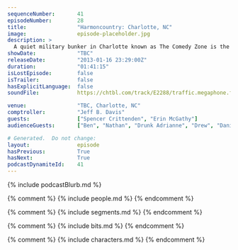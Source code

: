 ```yaml
---
sequenceNumber:       41
episodeNumber:        28
title:                "Harmoncountry: Charlotte, NC"
image:                episode-placeholder.jpg
description: >
  A quiet military bunker in Charlotte known as The Comedy Zone is the site of a kinder, gentler town meeting than Nashville's booze-drenched hootenanny. Mayor Harmon attempts to write a constitution and learns about the deep seated, low-stakes conflict...
showDate:             "TBC"
releaseDate:          "2013-01-16 23:29:00Z"
duration:             "01:41:15"
isLostEpisode:        false
isTrailer:            false
hasExplicitLanguage:  false
soundFile:            https://chtbl.com/track/E2288/traffic.megaphone.fm/STA2730581515.mp3?updated=1554328271

venue:                "TBC, Charlotte, NC"
comptroller:          "Jeff B. Davis"
guests:               ["Spencer Crittenden", "Erin McGathy"]
audienceGuests:       ["Ben", "Nathan", "Drunk Adrianne", "Drew", "Danielle", "Clayton"]

# Generated.  Do not change:
layout:               episode
hasPrevious:          True
hasNext:              True
podcastDynamiteId:    41
---
```


{% include podcastBlurb.md %}

{% comment %}
{% include people.md %}
{% endcomment %}

{% comment %}
{% include segments.md %}
{% endcomment %}

{% comment %}
{% include bits.md %}
{% endcomment %}

{% comment %}
{% include characters.md %}
{% endcomment %}
